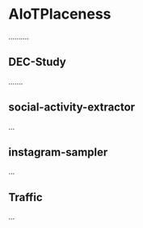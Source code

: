# AIoTPlaceness

..........

## DEC-Study

.......

## social-activity-extractor

...

## instagram-sampler

...

## Traffic

...
